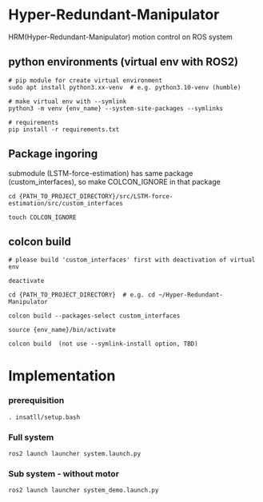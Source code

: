 # Hyper-Redundant-Manipulator
HRM(Hyper-Redundant-Manipulator) motion control on ROS system


## python environments (virtual env with ROS2)
```
# pip module for create virtual environment
sudo apt install python3.xx-venv  # e.g. python3.10-venv (humble)

# make virtual env with --symlink
python3 -m venv {env_name} --system-site-packages --symlinks

# requirements
pip install -r requirements.txt
```

## Package ingoring
submodule (LSTM-force-estimation) has same package (custom_interfaces), so make COLCON_IGNORE in that package
```
cd {PATH_TO_PROJECT_DIRECTORY}/src/LSTM-force-estimation/src/custom_interfaces

touch COLCON_IGNORE
```

## colcon build
```
# please build 'custom_interfaces' first with deactivation of virtual env

deactivate

cd {PATH_TO_PROJECT_DIRECTORY}  # e.g. cd ~/Hyper-Redundant-Manipulator

colcon build --packages-select custom_interfaces

source {env_name}/bin/activate

colcon build  (not use --symlink-install option, TBD)
```

# Implementation
### prerequisition
```
. insatll/setup.bash
```
### Full system
```
ros2 launch launcher system.launch.py
```

### Sub system - without motor
```
ros2 launch launcher system_demo.launch.py
```
